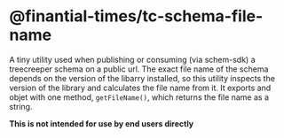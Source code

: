 # @finantial-times/tc-schema-file-name

A tiny utility used when publishing or consuming (via schem-sdk) a treecreeper schema on a public url. The exact file name of the schema depends on the version of the libarry installed, so this utility inspects the version of the library and calculates the file name from it. It exports and objet with one method, `getFileName()`, which returns the file name as a string.

**This is not intended for use by end users directly**
